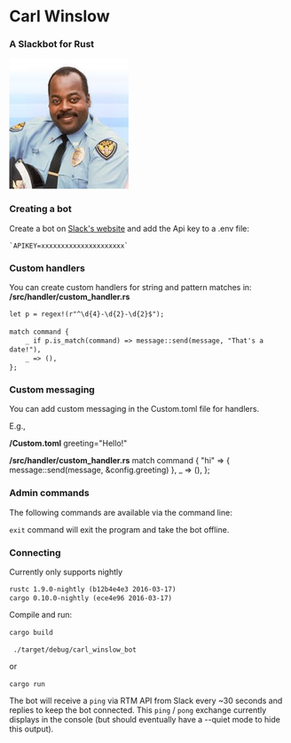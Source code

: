 # Carl Winslow
### A Slackbot for Rust

![Carl Winslow](assets/img.jpg)

### Creating a bot

Create a bot on [Slack's website](https://api.slack.com/bot-users) and add the Api key to a .env file:

    `APIKEY=xxxxxxxxxxxxxxxxxxxxx`

### Custom handlers

You can create custom handlers for string and pattern matches in:
**/src/handler/custom_handler.rs**

    let p = regex!(r"^\d{4}-\d{2}-\d{2}$");

    match command {
        _ if p.is_match(command) => message::send(message, "That's a date!"),
        _ => (),
    };
### Custom messaging

You can add custom messaging in the Custom.toml file for handlers.

E.g.,

**/Custom.toml**
    greeting="Hello!"

**/src/handler/custom_handler.rs**
    match command {
        "hi" => { message::send(message, &config.greeting) },
        _ => (),
    };

### Admin commands

The following commands are available via the command line:

`exit` command will exit the program and take the bot offline.

### Connecting

Currently only supports nightly

    rustc 1.9.0-nightly (b12b4e4e3 2016-03-17)
    cargo 0.10.0-nightly (ece4e96 2016-03-17)

Compile and run:

`cargo build`

` ./target/debug/carl_winslow_bot`

or

`cargo run`

The bot will receive a `ping` via RTM API from Slack every ~30 seconds and replies to keep the bot connected. This `ping` / `pong` exchange currently displays in the console (but should eventually have a --quiet mode to hide this output).
